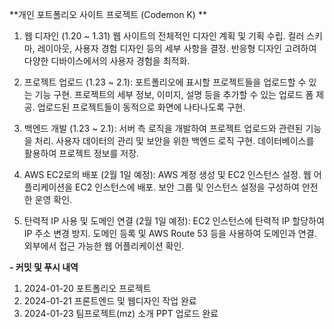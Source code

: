 **개인 포트폴리오 사이트 프로젝트 (Codemon K)
**

1. 웹 디자인 (1.20 ~ 1.31)
웹 사이트의 전체적인 디자인 계획 및 기획 수립.
컬러 스키마, 레이아웃, 사용자 경험 디자인 등의 세부 사항을 결정.
반응형 디자인 고려하여 다양한 디바이스에서의 사용자 경험을 최적화.

2. 프로젝트 업로드 (1.23 ~ 2.1):
포트폴리오에 표시할 프로젝트들을 업로드할 수 있는 기능 구현.
프로젝트의 세부 정보, 이미지, 설명 등을 추가할 수 있는 업로드 폼 제공.
업로드된 프로젝트들이 동적으로 화면에 나타나도록 구현.

3. 백엔드 개발 (1.23 ~ 2.1):
서버 측 로직을 개발하여 프로젝트 업로드와 관련된 기능을 처리.
사용자 데이터의 관리 및 보안을 위한 백엔드 로직 구현.
데이터베이스를 활용하여 프로젝트 정보를 저장.

4. AWS EC2로의 배포 (2월 1일 예정):
AWS 계정 생성 및 EC2 인스턴스 설정.
웹 어플리케이션을 EC2 인스턴스에 배포.
보안 그룹 및 인스턴스 설정을 구성하여 안전한 운영 확인.

5. 탄력적 IP 사용 및 도메인 연결 (2월 1일 예정):
EC2 인스턴스에 탄력적 IP 할당하여 IP 주소 변경 방지.
도메인 등록 및 AWS Route 53 등을 사용하여 도메인과 연결.
외부에서 접근 가능한 웹 어플리케이션 확인.

**- 커밋 및 푸시 내역**
1) 2024-01-20 포트폴리오 프로젝트 <br>
2) 2024-01-21 프론트엔드 및 웹디자인 작업 완료  <br>
3) 2024-01-23 팀프로젝트(mz) 소개 PPT 업로드 완료<br>
